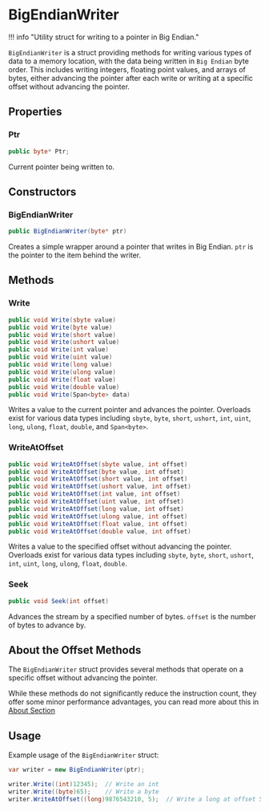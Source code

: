 # BigEndianWriter

!!! info "Utility struct for writing to a pointer in Big Endian."

`BigEndianWriter` is a struct providing methods for writing various types of data to a memory location, with the data 
being written in `Big Endian` byte order. This includes writing integers, floating point values, and arrays of bytes, 
either advancing the pointer after each write or writing at a specific offset without advancing the pointer.

## Properties

### Ptr

```csharp
public byte* Ptr;
```

Current pointer being written to.

## Constructors

### BigEndianWriter

```csharp
public BigEndianWriter(byte* ptr)
```

Creates a simple wrapper around a pointer that writes in Big Endian. `ptr` is the pointer to the item behind the writer.

## Methods

### Write

```csharp
public void Write(sbyte value)
public void Write(byte value)
public void Write(short value)
public void Write(ushort value)
public void Write(int value)
public void Write(uint value)
public void Write(long value)
public void Write(ulong value)
public void Write(float value)
public void Write(double value)
public void Write(Span<byte> data)
```

Writes a value to the current pointer and advances the pointer. Overloads exist for various data types including `sbyte`, `byte`, `short`, `ushort`, `int`, `uint`, `long`, `ulong`, `float`, `double`, and `Span<byte>`.

### WriteAtOffset

```csharp
public void WriteAtOffset(sbyte value, int offset)
public void WriteAtOffset(byte value, int offset)
public void WriteAtOffset(short value, int offset)
public void WriteAtOffset(ushort value, int offset)
public void WriteAtOffset(int value, int offset)
public void WriteAtOffset(uint value, int offset)
public void WriteAtOffset(long value, int offset)
public void WriteAtOffset(ulong value, int offset)
public void WriteAtOffset(float value, int offset)
public void WriteAtOffset(double value, int offset)
```

Writes a value to the specified offset without advancing the pointer. Overloads exist for various data types including `sbyte`, `byte`, `short`, `ushort`, `int`, `uint`, `long`, `ulong`, `float`, `double`.

### Seek

```csharp
public void Seek(int offset)
```

Advances the stream by a specified number of bytes. `offset` is the number of bytes to advance by.

## About the Offset Methods

The `BigEndianWriter` struct provides several methods that operate on a specific offset without advancing the pointer.

While these methods do not significantly reduce the instruction count, they offer some minor performance advantages,
you can read more about this in [About Section](./About.md#about-the-offset-methods)

## Usage

Example usage of the `BigEndianWriter` struct:

```csharp
var writer = new BigEndianWriter(ptr);

writer.Write((int)12345);  // Write an int
writer.Write((byte)65);    // Write a byte
writer.WriteAtOffset((long)9876543210, 5);  // Write a long at offset 5 from current pointer
```